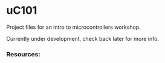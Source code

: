 # uC101
Project files for an intro to microcontrollers workshop.  

Currently under development, check back later for more info. 

### Resources:   
